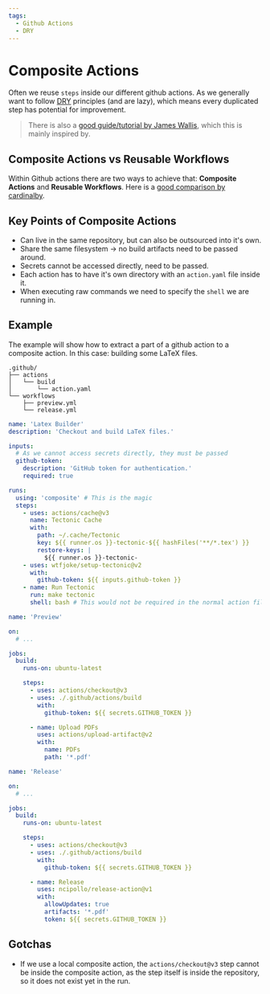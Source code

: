 ```yaml
---
tags:
  - Github Actions
  - DRY
---
```


# Composite Actions

Often we reuse `steps` inside our different github actions. As we generally want to follow [DRY](https://en.wikipedia.org/wiki/Don%27t_repeat_yourself) principles (and are lazy), which means every duplicated step has potential for improvement.

> There is also a [good guide/tutorial by James Wallis](https://wallis.dev/blog/composite-github-actions), which this is mainly inspired by.

## Composite Actions vs Reusable Workflows

Within Github actions there are two ways to achieve that: **Composite Actions** and **Reusable Workflows**. Here is a [good comparison by cardinalby](https://cardinalby.github.io/blog/post/github-actions/dry-reusing-code-in-github-actions/).

## Key Points of Composite Actions

- Can live in the same repository, but can also be outsourced into it's own.
- Share the same filesystem -> no build artifacts need to be passed around.
- Secrets cannot be accessed directly, need to be passed.
- Each action has to have it's own directory with an `action.yaml` file inside it.
- When executing raw commands we need to specify the `shell` we are running in.

## Example

The example will show how to extract a part of a github action to a composite action. In this case: building some LaTeX files.

```
.github/
├── actions
│   └── build
│       └── action.yaml
└── workflows
    ├── preview.yml
    └── release.yml
```

```yaml
name: 'Latex Builder'
description: 'Checkout and build LaTeX files.'

inputs:
  # As we cannot access secrets directly, they must be passed
  github-token:
    description: 'GitHub token for authentication.'
    required: true

runs:
  using: 'composite' # This is the magic
  steps:
    - uses: actions/cache@v3
      name: Tectonic Cache
      with:
        path: ~/.cache/Tectonic
        key: ${{ runner.os }}-tectonic-${{ hashFiles('**/*.tex') }}
        restore-keys: |
          ${{ runner.os }}-tectonic-
    - uses: wtfjoke/setup-tectonic@v2
      with:
        github-token: ${{ inputs.github-token }}
    - name: Run Tectonic
      run: make tectonic
      shell: bash # This would not be required in the normal action file
```

```yaml
name: 'Preview'

on:
  # ...

jobs:
  build:
    runs-on: ubuntu-latest

    steps:
      - uses: actions/checkout@v3
      - uses: ./.github/actions/build
        with:
          github-token: ${{ secrets.GITHUB_TOKEN }}

      - name: Upload PDFs
        uses: actions/upload-artifact@v2
        with:
          name: PDFs
          path: '*.pdf'
```

```yaml
name: 'Release'

on:
  # ...

jobs:
  build:
    runs-on: ubuntu-latest

    steps:
      - uses: actions/checkout@v3
      - uses: ./.github/actions/build
        with:
          github-token: ${{ secrets.GITHUB_TOKEN }}

      - name: Release
        uses: ncipollo/release-action@v1
        with:
          allowUpdates: true
          artifacts: '*.pdf'
          token: ${{ secrets.GITHUB_TOKEN }}
```

## Gotchas

- If we use a local composite action, the `actions/checkout@v3` step cannot be inside the composite action, as the step itself is inside the repository, so it does not exist yet in the run.
